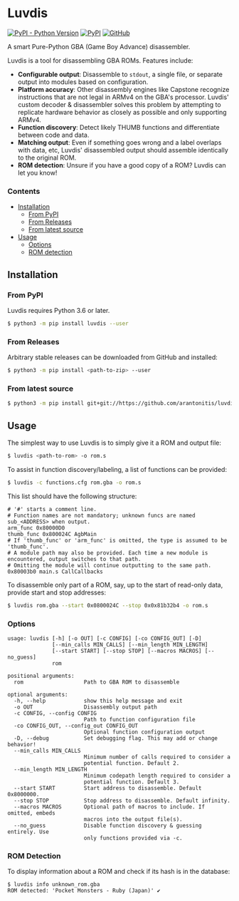 # Luvdis
[![PyPI - Python Version](https://img.shields.io/pypi/pyversions/luvdis?logo=python&style=for-the-badge)](https://www.python.org/downloads/)
[![PyPI](https://img.shields.io/pypi/v/luvdis?logo=pypi&logoColor=yellow&style=for-the-badge)](https://pypi.org/project/Luvdis/)
[![GitHub](https://img.shields.io/github/license/arantonitis/luvdis?style=for-the-badge)](https://github.com/arantonitis/luvdis/blob/master/LICENSE)

A smart Pure-Python GBA (Game Boy Advance) disassembler.

Luvdis is a tool for disassembling GBA ROMs. Features include:
* **Configurable output**: Disassemble to `stdout`, a single file, or separate output into modules based on configuration.
* **Platform accuracy**: Other disassembly engines like Capstone recognize instructions that are not legal in ARMv4 on the GBA's processor. Luvdis' custom decoder & disassembler solves this problem by attempting to replicate hardware behavior as closely as possible and only supporting ARMv4.
* **Function discovery**: Detect likely THUMB functions and differentiate between code and data.
* **Matching output**: Even if something goes wrong and a label overlaps with data, etc, Luvdis' disassembled output should assemble identically to the original ROM.
* **ROM detection**: Unsure if you have a good copy of a ROM? Luvdis can let you know!

### Contents

- [Installation](#installation)
   - [From PyPI](#from-pypi)
   - [From Releases](#from-releases)
   - [From latest source](#from-latest-source)
- [Usage](#usage)
  - [Options](#options)
  - [ROM detection](#rom-detection)


## Installation

### From PyPI
Luvdis requires Python 3.6 or later.

```sh
$ python3 -m pip install luvdis --user
```

### From Releases
Arbitrary stable releases can be downloaded from GitHub and installed:
```sh
$ python3 -m pip install <path-to-zip> --user
```

### From latest source
```sh
$ python3 -m pip install git+git://https://github.com/arantonitis/luvdis#egg=luvdis
```

## Usage
The simplest way to use Luvdis is to simply give it a ROM and output file:
```sh
$ luvdis <path-to-rom> -o rom.s
```

To assist in function discovery/labeling, a list of functions can be provided:
```sh
$ luvdis -c functions.cfg rom.gba -o rom.s
```

This list should have the following structure:
```
# '#' starts a comment line.
# Function names are not mandatory; unknown funcs are named sub_<ADDRESS> when output.
arm_func 0x80000D0
thumb_func 0x800024C AgbMain
# If 'thumb_func' or 'arm_func' is omitted, the type is assumed to be 'thumb_func'.
# A module path may also be provided. Each time a new module is encountered, output switches to that path.
# Omitting the module will continue outputting to the same path.
0x80003b0 main.s CallCallbacks
```

To disassemble only part of a ROM, say, up to the start of read-only data, provide start and stop addresses:
```sh
$ luvdis rom.gba --start 0x0800024C --stop 0x0x81b32b4 -o rom.s
```

### Options

```
usage: luvdis [-h] [-o OUT] [-c CONFIG] [-co CONFIG_OUT] [-D]
              [--min_calls MIN_CALLS] [--min_length MIN_LENGTH]
              [--start START] [--stop STOP] [--macros MACROS] [--no_guess]
              rom

positional arguments:
  rom                   Path to GBA ROM to disassemble

optional arguments:
  -h, --help            show this help message and exit
  -o OUT                Disassembly output path
  -c CONFIG, --config CONFIG
                        Path to function configuration file
  -co CONFIG_OUT, --config_out CONFIG_OUT
                        Optional function configuration output
  -D, --debug           Set debugging flag. This may add or change behavior!
  --min_calls MIN_CALLS
                        Minimum number of calls required to consider a
                        potential function. Default 2.
  --min_length MIN_LENGTH
                        Minimum codepath length required to consider a
                        potential function. Default 3.
  --start START         Start address to disassemble. Default 0x8000000.
  --stop STOP           Stop address to disassemble. Default infinity.
  --macros MACROS       Optional path of macros to include. If omitted, embeds
                        macros into the output file(s).
  --no_guess            Disable function discovery & guessing entirely. Use
                        only functions provided via -c.
```

### ROM Detection
To display information about a ROM and check if its hash is in the database:
```
$ luvdis info unknown_rom.gba
ROM detected: 'Pocket Monsters - Ruby (Japan)' ✔
```
